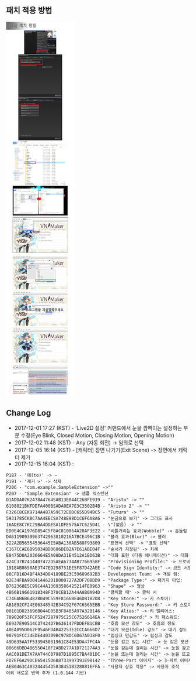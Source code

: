 ## 패치 적용 방법
![description](./images/description.jpg)

## Change Log
- 2017-12-01 17:27 (KST) - 'Live2D 설정' 커맨드에서 눈을 깜빡이는 설정하는 부분 수정(Eye Blink, Closed Motion, Closing Motion, Opening Motion)
- 2017-12-02 11:48 (KST) - Any (자동 회전) -> 임의로 선택
- 2017-12-05 16:14 (KST) - [캐릭터] 장면 나가기(Exit Scene) -> 장면에서 캐릭터 제거
- 2017-12-15 16:04 (KST) :

```txt
P187 - '에(to)' -> ~
P191 - '제거 >' -> 삭제
P206 - "com.example.SampleExtension" ->""
P207 - "Sample Extension" -> 샘플 익스텐션
D1ADDA07K2478A4764SAB13E044C26BFE919 - "Aristo" -> ""
6108021BKFDEFA400BSADA0EA7E3C3502B4B - "Aristo 2" -> ""
F326C8CEK9714A487AS9C72E0DC655D94BC5 - "Futura" -> ""
5931785CK8C7AA4EECSA748E98D1C6F6A8A6 - "눈금으로 보기" -> 그리드 표시
16ADE8C7KC29BA4DDESA1DFE575A7C625D41 - \"(없음) -> ""
ED0E4CA1976D854C5F8AC810864A28AF3E22 - "비틀거리는 효과(Wobble)" -> 흔들림
DA61190939963742963810216A7BCE496C1B - "블러 효과(Blur)" -> 블러
322A2B56554536445E5ABA130AB588F93809 - "표현식 선택" -> "표정 선택"
C167CCAE6B95034BD0686DE82A7E61ABE04F - "순서가 지정된" -> 차례
E8475D0A2036664E5A08DA31E4512A1ED63B - "대화 표현 (다중 애니메이션)" -> 대화 시의 표정 (애니메이션은 복수)
424C37B7414407472D5AEA6734AB7766958F - "Provisioning Profile:" -> 프로비저닝 프로필:
1918AB8650AE3747ED298751EE5F87D42AEE - "Code Sign Identity:" -> 코드 서명 ID:
86CFD16D4BF4A34D04189BE23C59609692B3 - Development Team: -> 개발 팀:
92E34FBA9D041446201B000727A2DF70BDD9 - "Package Type:" -> 패키지 타입:
B762368E5C99C44A13693586425214FE0963 - "Shape" -> 형상
4B66B19661918348F378CEB12A44A8B0A94D - "클릭할 때" -> 클릭 시
C746AB6B64828049C559F8166BE46DB1B2D8 - "Key Store:" -> 키 스토어:
AB1892CF24E06348542B34C92F67C6565EBB - "Key Store Password:" -> 키 스토어 패스워드:
00101D823696B044E05B3F8405A97A32B146 - "Key Alias:" -> 키 앨리어스:
789020F53FCF5247287975C25C67526614EA - "Key Password:" > 키 패스워드:
E6937E90514C37424D7B636147FDDEFB1CBB - "호흡 모션 강도" -> 호흡의 정도
40EA095D062F9546FD4B42253E2CCCA666D7 - "대기 모션(Idle) 강도" -> 대기 정도
90791FCC34EDE440309BC978DC6D67A038F0 - "립싱크 민감도" -> 립싱크 감도
49D635AA7F533945031961C84E53DA47FC4A - "눈을 감고 있는 시간" -> 눈 감은 모션
80666DBD4B6550418F2ABD277A1D721274A3 - "눈을 감는데 걸리는 시간" -> 눈을 감고 있는 모션
AAC691DE7A7AA744C07987D1895C7BA401DC - "눈을 뜨는데 걸리는 시간" -> 눈을 뜨고 있는 모션
FD7EF6A29DCE65415D6B8733997391E98142 - "Three-Part 이미지" -> 3-파트 이미지
AEB0463C403244454D5838451B328881EFFA - "사용자 상호 작용" -> 사용자 조작
이외 새로운 번역 추가 (1.0.144 기반)
```
